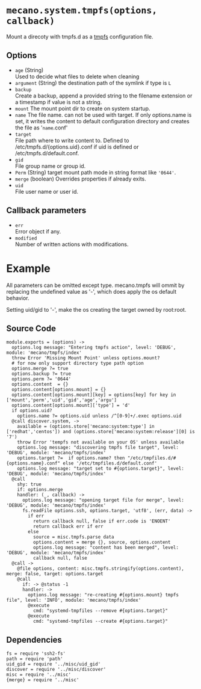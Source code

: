 
# `mecano.system.tmpfs(options, callback)`

Mount a direcoty with tmpfs.d as a [tmpfs](https://www.freedesktop.org/software/systemd/man/tmpfiles.d.html) configuration file.

## Options

*  `age` (String)   
    Used to decide what files to delete when cleaning   
*  `argument` (String)
    the destination path of the symlink if type is `L`
*   `backup`   
    Create a backup, append a provided string to the filename extension or a
    timestamp if value is not a string.   
*   `mount`
    The mount point dir to create on system startup.   
*   `name`
    The file name. can not be used with target. If only options.name is set, it
    writes the content to default configuration directory and creates the file 
    as '`name`.conf'   
*   `target`   
    File path where to write content to. Defined to /etc/tmpfs.d/{options.uid}.conf
    if uid is defined or /etc/tmpfs.d/default.conf.   
*   `gid`   
    File group name or group id.   
*   `Perm`   (String)
    target mount path mode in string format like `'0644'`.   
*   `merge` (boolean)
     Overrides properties if already exits.
*   `uid`   
    File user name or user id.   

## Callback parameters

*   `err`   
    Error object if any.   
*   `modified`   
    Number of written actions with modifications.   

# Example
All parameters can be omitted except type. mecano.tmpfs will ommit by replacing 
the undefined value as '-', which does apply the os default behavior.

Setting uid/gid to '-', make the os creating the target owned by root:root. 
    
## Source Code

    module.exports = (options) ->
      options.log message: "Entering tmpfs action", level: 'DEBUG', module: 'mecano/tmpfs/index'
      throw Error 'Missing Mount Point' unless options.mount?
      # for now only support directory type path option
      options.merge ?= true
      options.backup ?= true
      options.perm ?= '0644'
      options.content  = {}
      options.content[options.mount] = {}
      options.content[options.mount][key] = options[key] for key in ['mount','perm','uid','gid','age','argu']
      options.content[options.mount]['type'] = 'd'
      if options.uid?
        options.name ?= options.uid unless /^[0-9]+/.exec options.uid
      @call discover.system, ->
        available = (options.store['mecano:system:type'] in ['redhat','centos']) and (options.store['mecano:system:release'][0] is '7')
        throw Error 'tempfs not available on your OS' unless available
        options.log message: "discovering tmpfs file target", level: 'DEBUG', module: 'mecano/tmpfs/index'
        options.target ?=  if options.name? then "/etc/tmpfiles.d/#{options.name}.conf" else '/etc/tmpfiles.d/default.conf'
        options.log message: "target set to #{options.target}", level: 'DEBUG', module: 'mecano/tmpfs/index'
      @call
        shy: true
        if: options.merge
        handler: (_, callback) ->
          options.log message: "opening target file for merge", level: 'DEBUG', module: 'mecano/tmpfs/index'
          fs.readFile options.ssh, options.target, 'utf8', (err, data) ->
            if err
              return callback null, false if err.code is 'ENOENT'
              return callback err if err
            else
              source = misc.tmpfs.parse data
              options.content = merge {}, source, options.content
              options.log message: "content has been merged", level: 'DEBUG', module: 'mecano/tmpfs/index'
              callback null, false
      @call ->
        @file options, content: misc.tmpfs.stringify(options.content), merge: false, target: options.target
        @call
          if: -> @status -1
          handler: ->
            options.log message: "re-creating #{options.mount} tmpfs file", level: 'INFO', module: 'mecano/tmpfs/index'
            @execute
              cmd: "systemd-tmpfiles --remove #{options.target}"
            @execute
              cmd: "systemd-tmpfiles --create #{options.target}"

## Dependencies

    fs = require 'ssh2-fs'
    path = require 'path'
    uid_gid = require '../misc/uid_gid'
    discover = require '../misc/discover'
    misc = require '../misc'
    {merge} = require '../misc'

[conf-tmpfs]: https://www.freedesktop.org/software/systemd/man/tmpfiles.d.html
